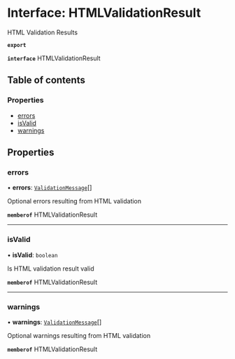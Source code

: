 # Interface: HTMLValidationResult

HTML Validation Results

**`export`**

**`interface`** HTMLValidationResult

## Table of contents

### Properties

- [errors](HTMLValidationResult.md#errors)
- [isValid](HTMLValidationResult.md#isvalid)
- [warnings](HTMLValidationResult.md#warnings)

## Properties

### <a id="errors" name="errors"></a> errors

• **errors**: [`ValidationMessage`](ValidationMessage.md)[]

Optional errors resulting from HTML validation

**`memberof`** HTMLValidationResult

___

### <a id="isvalid" name="isvalid"></a> isValid

• **isValid**: `boolean`

Is HTML validation result valid

**`memberof`** HTMLValidationResult

___

### <a id="warnings" name="warnings"></a> warnings

• **warnings**: [`ValidationMessage`](ValidationMessage.md)[]

Optional warnings resulting from HTML validation

**`memberof`** HTMLValidationResult
